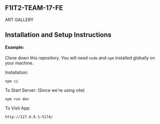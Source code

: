 ## F1IT2-TEAM-17-FE

ART GALLERY

## Installation and Setup Instructions

#### Example:  

Clone down this repository. You will need `node` and `npm` installed globally on your machine.  

Installation:

`npm ci`  

To Start Server: (Since we're using vite)

`npm run dev`  

To Visit App:

`http://127.0.0.1:5174/`  
